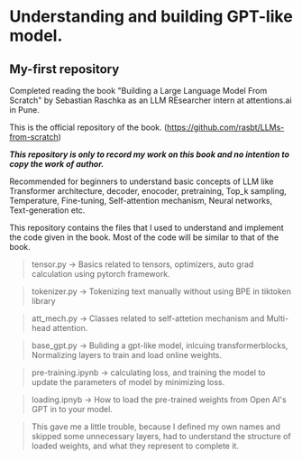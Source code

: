 # Understanding and building GPT-like model.
## My-first repository

Completed reading the book "Building a Large Language Model From Scratch" by Sebastian Raschka
as an LLM REsearcher intern at attentions.ai in Pune.

This is the official repository of the book. 
(https://github.com/rasbt/LLMs-from-scratch)

***This repository is only to record my work on this book and no intention to copy the work of author.***

Recommended for beginners to understand basic concepts of LLM like Transformer architecture, decoder, enocoder,
pretraining, Top_k sampling, Temperature, Fine-tuning, Self-attention mechanism, Neural networks, Text-generation etc.

This repository contains the files that I used to understand and implement the code given in the book.
Most of the code will be similar to that of the book.

> tensor.py           -> Basics related to tensors, optimizers, auto grad calculation using pytorch framework.

> tokenizer.py        -> Tokenizing text manually without using BPE in tiktoken library

> att_mech.py         -> Classes related to self-attetion mechanism and Multi-head attention.

> base_gpt.py         -> Buliding a gpt-like model, inlcuing transformerblocks, Normalizing layers to train and load online weights.

> pre-training.ipynb  -> calculating loss, and training the model to update the parameters of model by minimizing loss.

> loading.ipnyb       -> How to load the pre-trained weights from Open AI's GPT in to your model.

> This gave me a little trouble, because I defined my own names and skipped some unnecessary layers, had to understand the structure of
loaded weights, and what they represent to complete it.
